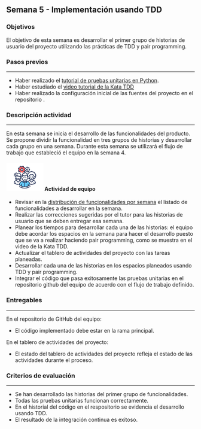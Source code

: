 ## Semana 5  - Implementación usando TDD

### Objetivos

El objetivo de esta semana es desarrollar el primer grupo de historias de usuario del proyecto utilizando las prácticas de TDD y pair programming. 

### Pasos previos
---
* Haber realizado el [tutorial de pruebas unitarias en Python](https://misovirtual.virtual.uniandes.edu.co/codelabs/tutorial-unit-test/index.html?index=..%2F..index#0).
* Haber estudiado el [video tutorial de la Kata TDD](https://www.coursera.org/learn/practicas-esenciales-software-agilismo/lecture/faHIu/kata-tdd)
* Haber realizado la configuración inicial de las fuentes del proyecto en el repositorio . 

### Descripción actividad
---
En esta semana se inicia el desarrollo de las funcionalidades del producto. Se propone dividir la funcionalidad en tres grupos de historias y desarrollar cada grupo en una semana. Durante esta semana se utilizará el flujo de trabajo que estableció el equipo en la semana 4. 

#### ![](./../../assets/images/grupo.png) Actividad de equipo
* Revisar en la [distribución de funcionalidades por semana](MT1PEA-PlanDesarrolloHistorias202211) el listado de funcionalidades a desarrollar en la semana.
* Realizar las correcciones sugeridas por el tutor para las historias de usuario que se deben entregar esa semana.
* Planear los tiempos para desarrollar cada una de las historias: el equipo debe acordar los espacios en la semana para hacer el desarrollo puesto que se va a realizar haciendo pair programming, como se muestra en el video de la Kata TDD. 
* Actualizar el tablero de actividades del proyecto con las tareas planeadas.
* Desarrollar cada una de las historias en los espacios planeados usando TDD y pair programming. 
* Integrar el código que pasa exitosamente las pruebas unitarias en el repositorio github del equipo de acuerdo con el flujo de trabajo definido.


### Entregables
---
En el repositorio de GitHub del equipo:
* El código implementado debe estar en la rama principal. 

En el tablero de actividades del proyecto:
* El estado del tablero de actividades del proyecto refleja el estado de las actividades durante el proceso.


### Criterios de evaluación
---

* Se han desarrollado las historias del primer grupo de funcionalidades.
* Todas las pruebas unitarias funcionan correctamente. 
* En el historial del código en el respositorio se evidencia el desarrollo usando TDD.
* El resultado de la integración continua es exitoso.
